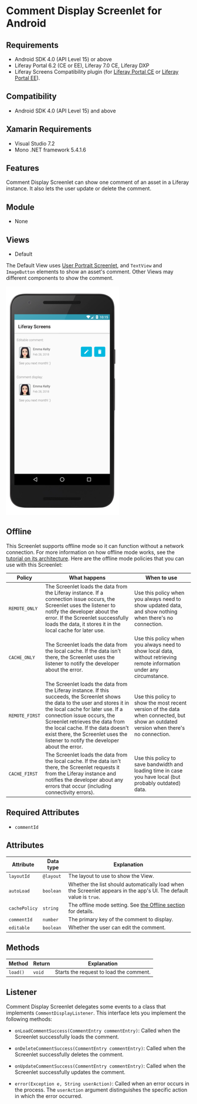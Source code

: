 # Comment Display Screenlet for Android [](id=comment-display-screenlet-for-android)

## Requirements [](id=requirements)

-   Android SDK 4.0 (API Level 15) or above
-   Liferay Portal 6.2 (CE or EE), Liferay 7.0 CE, Liferay DXP
-   Liferay Screens Compatibility plugin (for 
    [Liferay Portal CE](http://www.liferay.com/marketplace/-/mp/application/54365664) 
    or 
    [Liferay Portal EE](http://www.liferay.com/marketplace/-/mp/application/54369726)). 

## Compatibility [](id=compatibility)

- Android SDK 4.0 (API Level 15) and above

## Xamarin Requirements [](id=xamarin-requirements)

- Visual Studio 7.2
- Mono .NET framework 5.4.1.6

## Features [](id=features)

Comment Display Screenlet can show one comment of an asset in a Liferay 
instance. It also lets the user update or delete the comment. 

## Module [](id=module)

- None

## Views [](id=views)

- Default

The Default View uses 
[User Portrait Screenlet](/develop/reference/-/knowledge_base/6-2/userportraitscreenlet-for-android), 
and `TextView` and `ImageButton` elements to show an asset's comment. Other 
Views may different components to show the comment. 

![Figure 1: Comment Display Screenlet using the Default View.](../../images/screens-android-commentdisplay.png)

## Offline [](id=offline)

This Screenlet supports offline mode so it can function without a network 
connection. For more information on how offline mode works, see the 
[tutorial on its architecture](/develop/tutorials/-/knowledge_base/6-2/architecture-of-offline-mode-in-liferay-screens). 
Here are the offline mode policies that you can use with this Screenlet: 

| Policy | What happens | When to use |
|--------|--------------|-------------|
| `REMOTE_ONLY` | The Screenlet loads the data from the Liferay instance. If a connection issue occurs, the Screenlet uses the listener to notify the developer about the error. If the Screenlet successfully loads the data, it stores it in the local cache for later use. | Use this policy when you always need to show updated data, and show nothing when there's no connection. |
| `CACHE_ONLY` | The Screenlet loads the data from the local cache. If the data isn't there, the Screenlet uses the listener to notify the developer about the error. | Use this policy when you always need to show local data, without retrieving remote information under any circumstance. |
| `REMOTE_FIRST` | The Screenlet loads the data from the Liferay instance. If this succeeds, the Screenlet shows the data to the user and stores it in the local cache for later use. If a connection issue occurs, the Screenlet retrieves the data from the local cache. If the data doesn't exist there, the Screenlet uses the listener to notify the developer about the error. | Use this policy to show the most recent version of the data when connected, but show an outdated version when there's no connection. |
| `CACHE_FIRST` | The Screenlet loads the data from the local cache. If the data isn't there, the Screenlet requests it from the Liferay instance and notifies the developer about any errors that occur (including connectivity errors). | Use this policy to save bandwidth and loading time in case you have local (but probably outdated) data. |

## Required Attributes [](id=required-attributes)

- `commentId`

## Attributes [](id=attributes)

| Attribute | Data type | Explanation |
|-----------|-----------|-------------|
| `layoutId` | `@layout` | The layout to use to show the View.|
| `autoLoad` | `boolean` | Whether the list should automatically load when the Screenlet appears in the app's UI. The default value is `true`. |
| `cachePolicy` | `string` | The offline mode setting. See [the Offline section](/develop/reference/-/knowledge_base/6-2/comment-display-screenlet-for-android#offline) for details. |
| `commentId` | `number` | The primary key of the comment to display. |
| `editable` | `boolean` | Whether the user can edit the comment. |

## Methods [](id=methods)

| Method | Return | Explanation |
|-----------|-----------|-------------| 
| `load()` | `void` | Starts the request to load the comment. |

## Listener [](id=listener)

Comment Display Screenlet delegates some events to a class that implements 
`CommentDisplayListener`. This interface lets you implement the following 
methods: 

- `onLoadCommentSuccess(CommentEntry commentEntry)`: Called when the Screenlet 
  successfully loads the comment. 

- `onDeleteCommentSuccess(CommentEntry commentEntry)`: Called when the Screenlet 
  successfully deletes the comment. 

- `onUpdateCommentSuccess(CommentEntry commentEntry)`: Called when the Screenlet 
  successfully updates the comment. 

- `error(Exception e, String userAction)`: Called when an error occurs in the 
  process. The `userAction` argument distinguishes the specific action in which 
  the error occurred. 
